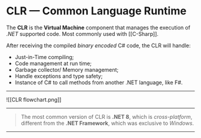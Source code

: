 # CLR — Common Language Runtime

The **CLR** is the **Virtual Machine** component that manages the execution of *.NET* supported code. Most commonly used with [[C-Sharp]].

After receiving the compiled *binary encoded* C# code, the CLR will handle:
- Just-in-Time compiling;
- Code management at run time;
- Garbage collector/ Memory management;
- Handle exceptions and type safety;
- Instance of C# to call methods from another .NET language, like F#.
___
![[CLR flowchart.png]]
___
>The most common version of CLR is **.NET 8**, which is *cross-platform*, different from the **.NET Framework**, which was exclusive to *Windows*.
___
